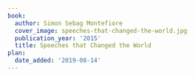 ```yaml
---
book:
  author: Simon Sebag Montefiore
  cover_image: speeches-that-changed-the-world.jpg
  publication_year: '2015'
  title: Speeches that Changed the World
plan:
  date_added: '2019-08-14'
---
```

